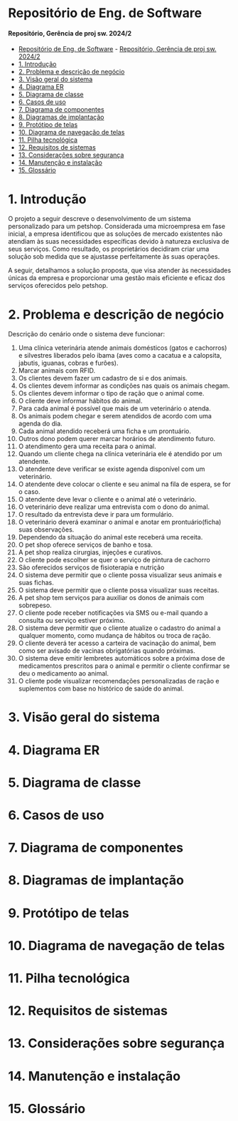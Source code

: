 # Repositório de Eng. de Software

#### Repositório, Gerência de proj sw. 2024/2

- [Repositório de Eng. de Software](#repositório-de-eng-de-software)
      - [Repositório, Gerência de proj sw. 2024/2](#repositório-gerência-de-proj-sw-20242)
- [1. Introdução](#1-introdução)
- [2. Problema e descrição de negócio](#2-problema-e-descrição-de-negócio)
- [3. Visão geral do sistema](#3-visão-geral-do-sistema)
- [4. Diagrama ER](#4-diagrama-er)
- [5. Diagrama de classe](#5-diagrama-de-classe)
- [6. Casos de uso](#6-casos-de-uso)
- [7. Diagrama de componentes](#7-diagrama-de-componentes)
- [8. Diagramas de implantação](#8-diagramas-de-implantação)
- [9. Protótipo de telas](#9-protótipo-de-telas)
- [10. Diagrama de navegação de telas](#10-diagrama-de-navegação-de-telas)
- [11. Pilha tecnológica](#11-pilha-tecnológica)
- [12. Requisitos de sistemas](#12-requisitos-de-sistemas)
- [13. Considerações sobre segurança](#13-considerações-sobre-segurança)
- [14. Manutenção e instalação](#14-manutenção-e-instalação)
- [15. Glossário](#15-glossário)



# 1. Introdução

O projeto a seguir descreve o desenvolvimento de um sistema personalizado para um petshop. Considerada uma microempresa em fase inicial, a empresa identificou que as soluções de mercado existentes não atendiam às suas necessidades específicas devido à natureza exclusiva de seus serviços. Como resultado, os proprietários decidiram criar uma solução sob medida que se ajustasse perfeitamente às suas operações.

A seguir, detalhamos a solução proposta, que visa atender às necessidades únicas da empresa e proporcionar uma gestão mais eficiente e eficaz dos serviços oferecidos pelo petshop.

# 2. Problema e descrição de negócio

Descrição do cenário onde o sistema deve funcionar:

1. Uma clínica veterinária atende animais domésticos (gatos e cachorros) e silvestres liberados pelo ibama (aves como a cacatua e a calopsita, jabutis, iguanas, cobras e furôes).
2. Marcar animais com RFID.
3. Os clientes devem fazer um cadastro de si e dos animais.
4. Os clientes devem informar as condições nas quais os animais chegam.
5. Os clientes devem informar o tipo de ração que o animal come. 
6. O cliente deve informar hábitos do animal. 
7. Para cada animal é possível que mais de um veterinário o atenda. 
8. Os animais podem chegar e serem atendidos de acordo com uma agenda do dia. 
9. Cada animal atendido receberá uma ficha e um prontuário. 
10. Outros dono podem querer marcar horários de atendimento futuro. 
11. O atendimento gera uma receita para o animal. 
12. Quando um cliente chega na clínica veterinária ele é atendido por um atendente. 
13. O atendente deve verificar se existe agenda disponível com um veterinário. 
14. O atendente deve colocar o cliente e seu animal na fila de espera, se for o caso. 
15. O atendente deve levar o cliente e o animal até o veterinário. 
16. O veterinário deve realizar uma entrevista com o dono do animal. 
17. O resultado da entrevista deve ir para um formulário. 
18. O veterinário deverá examinar o animal e anotar em prontuário(ficha) suas observações. 
19. Dependendo da situação do animal este receberá uma receita.
20. O pet shop oferece serviços de banho e tosa.
21. A pet shop realiza cirurgias, injeções e curativos.
22. O cliente pode escolher se quer o serviço de pintura de cachorro 
23. São oferecidos serviços de fisioterapia e nutrição
24. O sistema deve permitir que o cliente possa visualizar seus animais e suas fichas.
25. O sistema deve permitir que o cliente possa visualizar suas receitas.
26. A pet shop tem serviços para auxiliar os donos de animais com sobrepeso.
27. O cliente pode receber notificações via SMS ou e-mail quando a consulta ou serviço estiver próximo.
28. O sistema deve permitir que o cliente atualize o cadastro do animal a qualquer momento, como mudança de hábitos ou troca de ração.
29. O cliente deverá ter acesso a carteira de vacinação do animal, bem como ser avisado de vacinas obrigatórias quando próximas.
30. O sistema deve emitir lembretes automáticos sobre a próxima dose de medicamentos prescritos para o animal e permitir o cliente confirmar se deu o medicamento ao animal.
31. O cliente pode visualizar recomendações personalizadas de ração e suplementos com base no histórico de saúde do animal.
 

# 3. Visão geral do sistema

# 4. Diagrama ER

# 5. Diagrama de classe

# 6. Casos de uso

# 7. Diagrama de componentes

# 8. Diagramas de implantação

# 9. Protótipo de telas

# 10. Diagrama de navegação de telas

# 11. Pilha tecnológica

# 12. Requisitos de sistemas

# 13. Considerações sobre segurança

# 14. Manutenção e instalação

# 15. Glossário